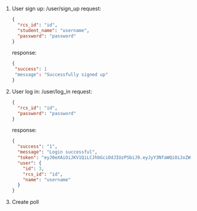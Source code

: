 1. User sign up: /user/sign_up
   request:

   ```json
   {
     "rcs_id": "id",
     "student_name": "username",
     "password": "password"
   }
   ```

   response:

   ```json
   {
   	"success": 1
   	"message": "Successfully signed up"
   }
   ```

2. User log in: /user/log_in
   request:

   ```json
   {
     "rcs_id": "id",
     "password": "password"
   }
   ```

   response:

   ```json
   {
     "success": "1",
     "message": "Login successful",
     "token": "eyJ0eXAiOiJKV1QiLCJhbGciOdJIUzPSbiJ9.eyJyY3NfaWQiOiJoZWo5iiwidGltZXN0YW1wIjonNjY4OTk0MTY5LjY5MjMwNH0.--2-o0lROzQyFrD62M11qpXCNF6EtdVt_P-6d03sSTs",
     "user": {
       "id": 3,
       "rcs_id": "id",
       "name": "username"
     }
   }
   ```

3. Create poll
